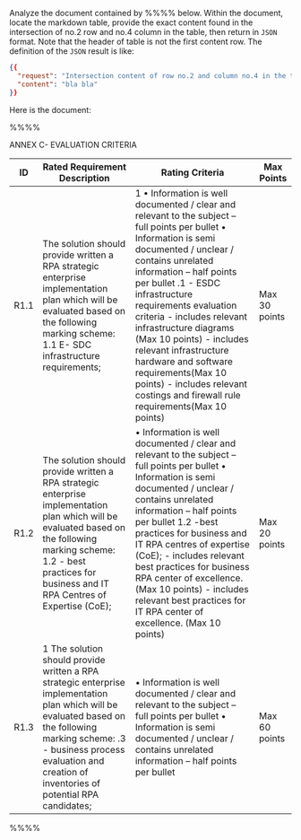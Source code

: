 Analyze the document contained by %%%% below. Within the document, locate the markdown table, provide the exact content found in the intersection of no.2 row and no.4 column in the table, then return in `JSON` format. Note that the header of table is not the first content row. The definition of the `JSON` result is like:
```json
{{
  "request": "Intersection content of row no.2 and column no.4 in the table",
  "content": "bla bla"
}}
```

Here is the document:

%%%%

ANNEX C- EVALUATION CRITERIA 
 
| ID   | Rated Requirement Description                                                                                                                                                                                                                           | Rating Criteria                                                                                                                                                                                                                                                                                                                                                                                                                                                                                                 | Max Points    |
|------|---------------------------------------------------------------------------------------------------------------------------------------------------------------------------------------------------------------------------------------------------------|-----------------------------------------------------------------------------------------------------------------------------------------------------------------------------------------------------------------------------------------------------------------------------------------------------------------------------------------------------------------------------------------------------------------------------------------------------------------------------------------------------------------|---------------|
| R1.1 | The solution should provide written a  RPA strategic enterprise    implementation plan which will be  evaluated based on the following  marking scheme:   1.1 E- SDC infrastructure requirements;                                                       | 1 •  Information is well  documented / clear and  relevant to the subject – full  points per bullet  •  Information is semi  documented / unclear /  contains unrelated  information – half points per  bullet  .1 - ESDC infrastructure  requirements evaluation criteria   - includes relevant infrastructure  diagrams (Max 10 points)  - includes relevant infrastructure  hardware and software  requirements(Max 10 points)  - includes relevant costings and  firewall rule requirements(Max 10  points) | Max 30 points |
| R1.2 | The solution should provide written a  RPA strategic enterprise    implementation plan which will be  evaluated based on the following  marking scheme:   1.2 - best practices for business and IT  RPA Centres of Expertise (CoE);                     | •  Information is well  documented / clear and  relevant to the subject – full  points per bullet  •  Information is semi  documented / unclear /  contains unrelated  information – half points per  bullet    1.2 -best practices for business  and IT RPA centres of expertise  (CoE);   - includes relevant best practices  for business RPA center of  excellence. (Max 10 points)  - includes relevant best practices  for IT RPA center of excellence.  (Max 10 points)                                  | Max 20 points |
| R1.3 | 1 The solution should provide written a  RPA strategic enterprise    implementation plan which will be  evaluated based on the following  marking scheme:   .3 - business process evaluation and  creation of inventories of potential  RPA candidates; | •  Information is well  documented / clear and  relevant to the subject – full  points per bullet  •  Information is semi  documented / unclear /  contains unrelated  information – half points per  bullet                                                                                                                                                                                                                                                                                                    | Max 60 points |
 
%%%%
